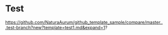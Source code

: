 # Test

https://github.com/NaturaAurum/github_template_sample/compare/master...test-branch?new?template=test1.md&expand=1?
